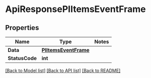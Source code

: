 # ApiResponsePIItemsEventFrame

## Properties
Name | Type | Notes
------------ | ------------- | -------------
**Data** | **[**PIItemsEventFrame**](../Model/PIItemsEventFrame.md)**
**StatusCode** | **int**

[[Back to Model list]](../../README.md#documentation-for-models) [[Back to API list]](../../README.md#documentation-for-api-endpoints) [[Back to README]](../../README.md)
